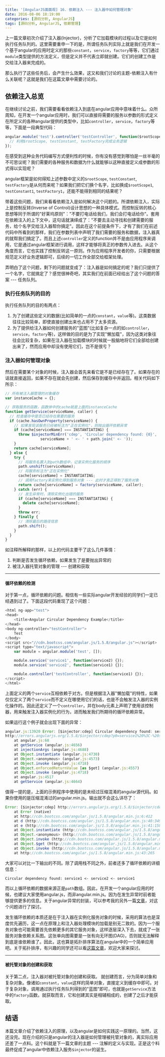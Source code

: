 ```yaml
---
title: '[AngularJS面面观] 16. 依赖注入 --- 注入器中如何管理对象'
date: 2016-08-06 18:19:00
categories: [源码分析, AngularJS]
tags: [源码分析, AngularJS, 依赖管理]
---
```


上一篇文章初次介绍了注入器(Injector)，分析了它加载模块的过程以及它是如何执行任务队列的。这里需要重申一下的是，所谓任务队列实际上就是我们在开发一个基于angular的应用时定义的那些`constant`，`service`，`factory`等等，它们通过`module`类型提供的方法定义，但是定义并不代表立即就创建。它们的创建工作是交给注入器来完成的。

那么执行了这些任务后，会产生什么效果，这又和我们讨论的主题-依赖注入有什么关联呢？这就是我们在这篇文章中需要讨论的。

<!-- More -->

## 依赖注入总览

在继续讨论之前，我们需要看看依赖注入到底在angular应用中意味着什么。众所周知，在开发一个angular应用时，我们可以直接将需要的服务以参数的形式定义在所定义的各种angular提供的类型中，比如`controller`，`service`，`factory`等等，下面是一段典型代码：

```js
angular.module('test').controller('testController', function($rootScope, testConstant, testFactory) {
  // 利用$rootScope, testConstant, testFactory完成业务逻辑
}); 
```

在感受到这种业务代码编写方式便利性的时候，你有没有感觉到哪怕是一丝半毫的不可思议呢？我们需要的各种服务和数据为什么就能够以这种直接定义成参数的形式得以实现呢？

angular框架是如何得知上述参数中定义的`$rootScope`, `testConstant`, `testFactory`是从何而来呢？如果我们把它们换个名字，比如换成`$rootScope1`, `testConstant1`, `testFactory1`，还能不能得到相同的结果呢？

带着这些问题，我们来看看依赖注入是如何解决这个问题的。所谓依赖注入，实际上是控制反转(Inverse of Control)设计思想的一种具体模式。而控制反转的核心思想等同于所谓的"好莱坞原则"："不要打电话给我们，我们会打电话给你"。套用在依赖注入的上下文中，这句话就演绎成了："不要去主动寻找和创建需要的服务，给个名字交给注入器帮你搞定"。因此在这个前提条件下，才有了我们在前述代码中所看到的那样，我们在参数列表中声明了我们需要的服务和数据，注入器真的就帮我们搞定了。而且上述`controller`定义的function并不是由应用程序来调用，它是通过angular框架进行调用，这样才能够将真正的参数传入进去。从这个角度而言，它也实践了控制反转这一原则。作为应用程序开发者的你，只需要根据规范定义好业务逻辑即可，后续的一切工作全部交给框架处理。

弄明白了这个问题，剩下的问题就变成了：注入器是如何搞定的呢？我们只提供了一个名字，它就搞定了？感觉很神奇吧，其实我们在前面已经给出了这个问题的答案 --- 任务队列。

### 执行任务队列的目的

执行任务队列的目的有两点：

1. 为了创建这些定义的数据(比如简单的一点的`constant`，`value`等)。这类数据往往比较简单，即使直接创建出来也占用不了太多资源。
2. 为了提供给注入器如何创建服务的"蓝图"(比如复杂一点的如`controller`，`service`，`factory`等)，这样做的目的是为了实现"懒加载"，因为这类对象往往会比较复杂，如果在注入器在加载模块的时候就一股脑地将它们全部给创建出来了，然而应用中却没有使用它们，岂不是很亏？

### 注入器如何管理对象

然后在需要某个对象的时候，注入器会首先来看它是不是已经存在了。如果存在的话就直接返回，如果不存在就会先创建，然后保存到缓存中并返回。相关代码如下所示：

```js
// 所有被注入器管理的对象缓存
var instanceCache = {};

// 获取服务的函数，函数体中的cache就是上面的instanceCache
function getService(serviceName, caller) {
  // 检查缓存中是否已经存在需要的服务
  if (cache.hasOwnProperty(serviceName)) {
    // 如果发现该服务已经被标注为"正在实例化"，则抛出循环依赖异常
    if (cache[serviceName] === INSTANTIATING) {
      throw $injectorMinErr('cdep', 'Circular dependency found: {0}',
                serviceName + ' <- ' + path.join(' <- '));
    }
    return cache[serviceName];
  } else {
    try {
      // 将服务名置入到path数组中，记录实例化服务的顺序
      path.unshift(serviceName);
      // 将服务标注为"正在实例化"
      cache[serviceName] = INSTANTIATING;
      // 调用factory来实例化得到服务对象 --- 此时才真正得到了服务对象
      return cache[serviceName] = factory(serviceName, caller);
    } catch (err) {
      // 发生异常时，清除实例化出错的服务
      if (cache[serviceName] === INSTANTIATING) {
        delete cache[serviceName];
      }
      throw err;
    } finally {
      // 清除最后的路径信息
      path.shift();
    }
  }
}
```

如注释所解释的那样，以上的代码主要干了这么几件事情：
1. 判断是否发生循环依赖，如果发生了是要抛出异常的
2. 被注入器托管对象的管理 --- 创建和获取

---

#### 循环依赖的检测

对于第一点，循环依赖的问题。相信有一些实际angular开发经验的同学们一定已经遇到过了。下面这段代码重现了这个问题：
```js
<html ng-app="test">
<head>
	<title>Angular Circular Dependency Example</title>
</head>
<body ng-controller="testController">
	Test
</body>
<script src="//cdn.bootcss.com/angular.js/1.5.8/angular.js"></script>
<script type="text/javascript">
	var module = angular.module('test', []);

	module.service('service1', function(service2) {});
	module.service('service2', function(service1) {});

	module.controller('testController', function(service1) {});
</script>
</html>
```

上面定义的两个`service`互相依赖于对方。但是根据注入器"懒加载"的特性，如果仅仅定义了两个`service`而不定义在哪使用它们的话，也是不会触发注入器的实例化操作的。因此还定义了一个`controller`，并在body元素上声明了使用该控制器，用来触发注入器实例化的行为，进而触发我们所期待的循环依赖异常。

如果运行这个例子就会出现下面的异常：

```js
angular.js:13920 Error: [$injector:cdep] Circular dependency found: service1 <- service2 <- service1
http://errors.angularjs.org/1.5.8/$injector/cdep?p0=service1%20%3C-%20service2%20%3C-%20service1
    at angular.js:68
    at getService (angular.js:4656)
    at injectionArgs (angular.js:4688)
    at Object.instantiate (angular.js:4730)
    at Object.<anonymous> (angular.js:4573)
    at Object.invoke (angular.js:4718)
    at Object.enforcedReturnValue [as $get] (angular.js:4557)
    at Object.invoke (angular.js:4718)
    at angular.js:4517
    at getService (angular.js:4664)
```

值得一提的是，上面的示例程序中使用的是未经过压缩混淆的angular源代码。如果你使用的是压缩混淆过的angular.min.js。输出就不会这么详尽了：

```js
Error: [$injector:cdep] http://errors.angularjs.org/1.5.8/$injector/cdep?p0=service1%20%3C-%20service2%20%3C-%20service1
    at Error (native)
    at http://cdn.bootcss.com/angular.js/1.5.8/angular.min.js:6:412
    at d (http://cdn.bootcss.com/angular.js/1.5.8/angular.min.js:40:349)
    at e (http://cdn.bootcss.com/angular.js/1.5.8/angular.min.js:41:158)
    at Object.instantiate (http://cdn.bootcss.com/angular.js/1.5.8/angular.min.js:42:24)
    at Object.<anonymous> (http://cdn.bootcss.com/angular.js/1.5.8/angular.min.js:42:352)
    at Object.invoke (http://cdn.bootcss.com/angular.js/1.5.8/angular.min.js:41:456)
    at Object.$get (http://cdn.bootcss.com/angular.js/1.5.8/angular.min.js:39:142)
    at Object.invoke (http://cdn.bootcss.com/angular.js/1.5.8/angular.min.js:41:456)
    at http://cdn.bootcss.com/angular.js/1.5.8/angular.min.js:43:265
```

大家可以对比一下输出的不同。除了调用栈不同之外，前者还多了循环依赖的详细信息：

```
Circular dependency found: service1 <- service2 <- service1
```

而以上循环依赖的数据来源正是`path`数组。因此，在开发一个angular应用的时候，也建议大家使用angular.js，而非angular.min.js。因为在发生异常时前者能够提供更多的信息。关于angular异常的封装，可以参考我的另外一篇[文章](http://blog.csdn.net/dm_vincent/article/details/51885375)，对这个问题进行了探讨。

发生循环依赖的本质还是在于注入器在实例化服务对象的时候，采用的算法也是深度优先遍历，这一点在原理上和注入器处理模块的加载是别无二致的。因为一个服务对象也可能需要首先依赖更多的其它服务对象，这样逐层深入下去，就成了一张服务对象依赖关系图。这张单向图需要是一张有向无环图(DAG)，否则就无法解释到底是谁依赖谁了。因此，这也算是拓扑排序算法在angular中的一个简单应用吧。关于拓扑排序，有兴趣的同学还可以看[这篇文章](http://blog.csdn.net/dm_vincent/article/details/7714519)，欢迎大家来探讨。

---

#### 被托管对象的创建和获取

关于第二点，注入器对被托管对象的创建和获取。
就创建而言，分为简单对象和复杂对象。像诸如`constant`，`value`这样的简单对象，直接定义到缓存中即可。对于复杂对象，调用通过执行任务队列得到的"蓝图"即可，也就是`getService`方法中的`factory`函数。就获取而言，它和创建其实是相辅相成的，创建了之后才能获取。

## 结语

本篇文章介绍了依赖注入的原理，以及angular是如何实践这一原理的。当然，这还没完。现在介绍的只是angular的注入器是如何管理被托管对象的，离实际应用还差了一点料。这个料就是下一篇文章的主题 --- 注解的定义与实现。正是这个料最终促成了angular中依赖注入服务`$injector`的诞生。
